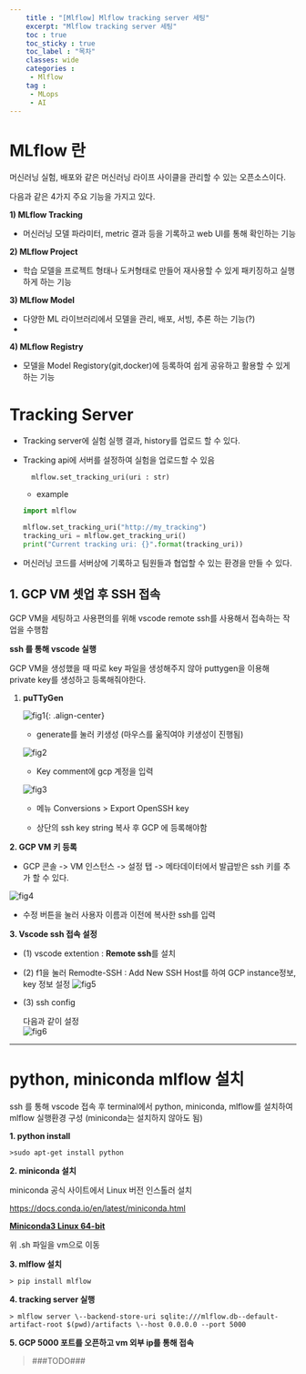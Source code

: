 ```yaml
---
    title : "[Mlflow] Mlflow tracking server 세팅"
    excerpt: "Mlflow tracking server 세팅"
    toc : true
    toc_sticky : true
    toc_label : "목차"
    classes: wide
    categories :
     - Mlflow
    tag :
     - MLops
     - AI
---
```


# MLflow 란
  머신러닝 실험, 배포와 같은 머신러닝 라이프 사이클을 관리할 수 있는 오픈소스이다.

다음과 같은 4가지 주요 기능을 가지고 있다.

**1) MLflow Tracking**
- 머신러닝 모델 파라미터, metric 결과 등을 기록하고 web UI를 통해 확인하는 기능
 
**2) MLflow Project**
- 학습 모델을 프로젝트 형태나 도커형태로 만들어 재사용할 수 있게 패키징하고 실행하게 하는 기능

**3) MLflow Model**
- 다양한 ML 라이브러리에서 모델을 관리, 배포, 서빙, 추론 하는 기능(?)
- 
**4) MLflow Registry**
- 모델을 Model Registory(git,docker)에 등록하여 쉽게 공유하고 활용할 수 있게 하는 기능

 


# Tracking Server
- Tracking server에 실험 실행 결과, history를 업로드 할 수 있다.
- Tracking api에 서버를 설정하여 실험을 업로드할 수 있음
    
        mlflow.set_tracking_uri(uri : str)

    - example
  
    ``` python
    import mlflow

    mlflow.set_tracking_uri("http://my_tracking")
    tracking_uri = mlflow.get_tracking_uri()
    print("Current tracking uri: {}".format(tracking_uri))
    ```

- 머신러닝 코드를 서버상에 기록하고 팀원들과 협업할 수 있는 환경을 만들 수 있다.
  


## **1. GCP VM 셋업 후 SSH 접속**

GCP VM을 세팅하고 사용편의를 위해 vscode remote ssh를 사용해서 접속하는 작업을 수행함

**ssh 를 통해 vscode 실행**

GCP VM을 생성했을 때 따로 key 파일을 생성해주지 않아 puttygen을 이용해 private key를 생성하고 등록해줘야한다. 

1. **puTTyGen**
    
    ![fig1](/assets/images/putty_keygen1.png){: .align-center}
        
    - generate를 눌러 키생성 (마우스를 욺직여야 키생성이 진행됨)

    ![fig2](/assets/images/keygen.jpg)

    - Key comment에 gcp 계정을 입력

    ![fig3](/assets/images/keygen2.jpg)

    - 메뉴 Conversions > Export OpenSSH key

    - 상단의 ssh key string 복사 후 GCP 에 등록해야함

**2. GCP VM 키 등록**

- GCP 콘솔 -> VM 인스턴스 -> 설정 탭 -> 메타데이터에서 발급받은 ssh 키를 추가 할 수 있다.

![fig4](/assets/images/gcp_key.png)

- 수정 버튼을 눌러 사용자 이름과 이전에 복사한 ssh를 입력

**3. Vscode ssh 접속 설정**

- (1) vscode extention : **Remote ssh**를 설치

- (2) f1을 눌러 Remodte-SSH : Add New SSH Host를 하여 GCP instance정보, key 정보 설정
    ![fig5](/assets/images/vscode_ssh.jpg)

- (3) ssh config

    다음과 같이 설정    
    ![fig6](/assets/images/vscode_ssh1.jpg)

----

# python, miniconda mlflow 설치

ssh 를 통해 vscode 접속 후 terminal에서 python, miniconda, mlflow를 설치하여 mlflow 실행환경 구성
(miniconda는 설치하지 않아도 됨)


**1. python install**
   
    >sudo apt-get install python

**2. miniconda 설치**
    
miniconda 공식 사이트에서 Linux 버전 인스톨러 설치

https://docs.conda.io/en/latest/miniconda.html

[**Miniconda3 Linux 64-bit**](https://repo.anaconda.com/miniconda/Miniconda3-latest-Linux-x86_64.sh)

위 .sh 파일을 vm으로 이동

**3. mlflow 설치**

    > pip install mlflow

**4. tracking server 실행**

    > mlflow server \--backend-store-uri sqlite:///mlflow.db--default-artifact-root $(pwd)/artifacts \--host 0.0.0.0 --port 5000

**5. GCP 5000 포트를 오픈하고 vm 외부 ip를 통해 접속**
    
> ###TODO###